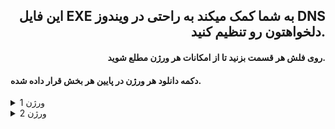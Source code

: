 <h2 align="right">این فایل EXE به شما کمک میکند به راحتی در ویندوز DNS دلخواهتون رو تنظیم کنید.</h2>

<h4 align="right">روی فلش هر قسمت بزنید تا از امکانات هر ورژن مطلع شوید.</h4>

<h4>دکمه دانلود هر ورژن در پایین هر بخش قرار داده شده.</h4>

<details>
  <summary>ورژن 1</summary>

  باید پایتون را نصب داشته باشید.

  و حتما کتابخانه `colorama` رو نصب داشته باشید.

  ```
  pip install colorama
  ```

  +فضای برنامه: cmd

  +زبان برنامه: انگلیسی

  +قابلیت تنظیم کردن دستی dns

  +قابلیت پاک کردن dns تنظیم شده
  
  +قابلیت انتخاب از بین dns های داخل برنامه

  <a href="https://github.com/amir-v-z/Change-DNS-for-Windows/raw/refs/heads/main/dns_versions/dnsV1/dnsV1.exe"><img src="https://media.giphy.com/media/WbnL8JskzVHevTF2PY/giphy.gif?cid=ecf05e476lo2y8f4kfvkf5e1qorf7l51hph4a0stb57bax85&ep=v1_stickers_search&rid=giphy.gif&ct=s" width=120></a>

</details>

<details>
  <summary>ورژن 2</summary>

  تغییرات انجام شده

  -قابلیت تنظیم کردن دستی dns برداشته شد

  -بی نیاز از نصب پایتون و کتابخانه خاص

  +فضای برنامه: گرافیکی با دکمه های ساده

  +زبان برنامه: انگلیسی

  +قابلیت انتخاب از بین dns های داخل برنامه

  +قابلیت پاک کردن dns تنظیم شده

  <a href="https://github.com/amir-v-z/Change-DNS-for-Windows/raw/refs/heads/main/dns_versions/dnsV2/dnsV2.exe"><img src="https://media.giphy.com/media/WbnL8JskzVHevTF2PY/giphy.gif?cid=ecf05e476lo2y8f4kfvkf5e1qorf7l51hph4a0stb57bax85&ep=v1_stickers_search&rid=giphy.gif&ct=s" width=120></a>

</details>
